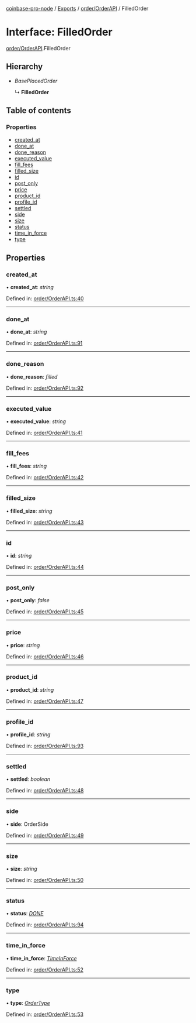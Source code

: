 [coinbase-pro-node](../README.md) / [Exports](../modules.md) / [order/OrderAPI](../modules/order_orderapi.md) / FilledOrder

# Interface: FilledOrder

[order/OrderAPI](../modules/order_orderapi.md).FilledOrder

## Hierarchy

* *BasePlacedOrder*

  ↳ **FilledOrder**

## Table of contents

### Properties

- [created\_at](order_orderapi.filledorder.md#created_at)
- [done\_at](order_orderapi.filledorder.md#done_at)
- [done\_reason](order_orderapi.filledorder.md#done_reason)
- [executed\_value](order_orderapi.filledorder.md#executed_value)
- [fill\_fees](order_orderapi.filledorder.md#fill_fees)
- [filled\_size](order_orderapi.filledorder.md#filled_size)
- [id](order_orderapi.filledorder.md#id)
- [post\_only](order_orderapi.filledorder.md#post_only)
- [price](order_orderapi.filledorder.md#price)
- [product\_id](order_orderapi.filledorder.md#product_id)
- [profile\_id](order_orderapi.filledorder.md#profile_id)
- [settled](order_orderapi.filledorder.md#settled)
- [side](order_orderapi.filledorder.md#side)
- [size](order_orderapi.filledorder.md#size)
- [status](order_orderapi.filledorder.md#status)
- [time\_in\_force](order_orderapi.filledorder.md#time_in_force)
- [type](order_orderapi.filledorder.md#type)

## Properties

### created\_at

• **created\_at**: *string*

Defined in: [order/OrderAPI.ts:40](https://github.com/bennycode/coinbase-pro-node/blob/760c258/src/order/OrderAPI.ts#L40)

___

### done\_at

• **done\_at**: *string*

Defined in: [order/OrderAPI.ts:91](https://github.com/bennycode/coinbase-pro-node/blob/760c258/src/order/OrderAPI.ts#L91)

___

### done\_reason

• **done\_reason**: *filled*

Defined in: [order/OrderAPI.ts:92](https://github.com/bennycode/coinbase-pro-node/blob/760c258/src/order/OrderAPI.ts#L92)

___

### executed\_value

• **executed\_value**: *string*

Defined in: [order/OrderAPI.ts:41](https://github.com/bennycode/coinbase-pro-node/blob/760c258/src/order/OrderAPI.ts#L41)

___

### fill\_fees

• **fill\_fees**: *string*

Defined in: [order/OrderAPI.ts:42](https://github.com/bennycode/coinbase-pro-node/blob/760c258/src/order/OrderAPI.ts#L42)

___

### filled\_size

• **filled\_size**: *string*

Defined in: [order/OrderAPI.ts:43](https://github.com/bennycode/coinbase-pro-node/blob/760c258/src/order/OrderAPI.ts#L43)

___

### id

• **id**: *string*

Defined in: [order/OrderAPI.ts:44](https://github.com/bennycode/coinbase-pro-node/blob/760c258/src/order/OrderAPI.ts#L44)

___

### post\_only

• **post\_only**: *false*

Defined in: [order/OrderAPI.ts:45](https://github.com/bennycode/coinbase-pro-node/blob/760c258/src/order/OrderAPI.ts#L45)

___

### price

• **price**: *string*

Defined in: [order/OrderAPI.ts:46](https://github.com/bennycode/coinbase-pro-node/blob/760c258/src/order/OrderAPI.ts#L46)

___

### product\_id

• **product\_id**: *string*

Defined in: [order/OrderAPI.ts:47](https://github.com/bennycode/coinbase-pro-node/blob/760c258/src/order/OrderAPI.ts#L47)

___

### profile\_id

• **profile\_id**: *string*

Defined in: [order/OrderAPI.ts:93](https://github.com/bennycode/coinbase-pro-node/blob/760c258/src/order/OrderAPI.ts#L93)

___

### settled

• **settled**: *boolean*

Defined in: [order/OrderAPI.ts:48](https://github.com/bennycode/coinbase-pro-node/blob/760c258/src/order/OrderAPI.ts#L48)

___

### side

• **side**: OrderSide

Defined in: [order/OrderAPI.ts:49](https://github.com/bennycode/coinbase-pro-node/blob/760c258/src/order/OrderAPI.ts#L49)

___

### size

• **size**: *string*

Defined in: [order/OrderAPI.ts:50](https://github.com/bennycode/coinbase-pro-node/blob/760c258/src/order/OrderAPI.ts#L50)

___

### status

• **status**: [*DONE*](../enums/order_orderapi.orderstatus.md#done)

Defined in: [order/OrderAPI.ts:94](https://github.com/bennycode/coinbase-pro-node/blob/760c258/src/order/OrderAPI.ts#L94)

___

### time\_in\_force

• **time\_in\_force**: [*TimeInForce*](../enums/order_orderapi.timeinforce.md)

Defined in: [order/OrderAPI.ts:52](https://github.com/bennycode/coinbase-pro-node/blob/760c258/src/order/OrderAPI.ts#L52)

___

### type

• **type**: [*OrderType*](../enums/order_orderapi.ordertype.md)

Defined in: [order/OrderAPI.ts:53](https://github.com/bennycode/coinbase-pro-node/blob/760c258/src/order/OrderAPI.ts#L53)
